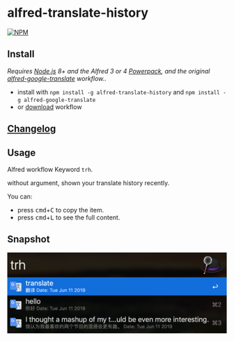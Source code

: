 # alfred-translate-history

[![NPM](https://nodei.co/npm/alfred-translate-history.png)](https://nodei.co/npm/alfred-translate-history/)

## Install

*Requires [Node.js](https://nodejs.org) 8+ and the Alfred 3 or 4 [Powerpack](https://www.alfredapp.com/powerpack/), and the original [alfred-google-translate](https://github.com/xfslove/alfred-google-translate) workflow..*

- install with `npm install -g alfred-translate-history` and `npm install -g alfred-google-translate`
- or [download](https://github.com/xfslove/alfred-translate-history/releases/tag/v1.0.1) workflow

## [Changelog](https://github.com/xfslove/alfred-translate-history/releases)

## Usage

Alfred workflow Keyword `trh`.

without argument, shown your translate history recently.

You can:

- press <kbd>cmd</kbd>+<kbd>C</kbd> to copy the item.
- press <kbd>cmd</kbd>+<kbd>L</kbd> to see the full content.

## Snapshot

![general.png](media/general.png)
